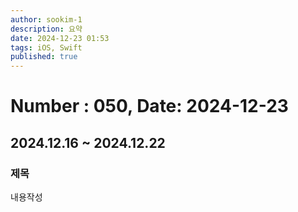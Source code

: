 ```yaml
---
author: sookim-1
description: 요약
date: 2024-12-23 01:53
tags: iOS, Swift
published: true
---
```

# Number : 050, Date: 2024-12-23
## 2024.12.16 ~ 2024.12.22
### 제목
내용작성
